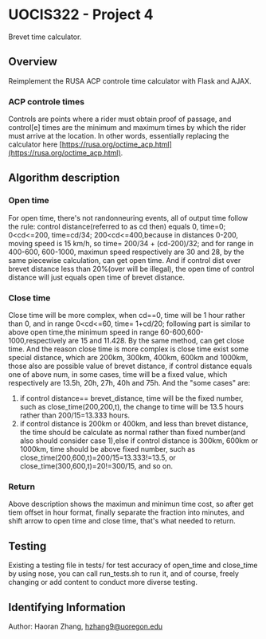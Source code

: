 # UOCIS322 - Project 4 #
Brevet time calculator.

## Overview

Reimplement the RUSA ACP controle time calculator with Flask and AJAX.

### ACP controle times

Controls are points where a rider must obtain proof of passage, and control[e] times are the minimum and maximum times by which the rider must arrive at the location. In other words, essentially replacing the calculator here [https://rusa.org/octime_acp.html](https://rusa.org/octime_acp.html).   

## Algorithm description

### Open time
For open time, there's not randonneuring events, all of output time follow the rule:
control distance(referred to as cd then) equals 0, time=0; 0<cd<=200, time=cd/34; 200<cd<=400,because in distances 0-200, moving speed is 15 km/h, so time= 200/34 + (cd-200)/32; and for range in 400-600, 600-1000, maximun speed respectively are 30 and 28, by the same piecewise calculation, can get open time.
And if control dist over brevet distance less than 20%(over will be illegal), the open time of control distance will just equals open time of brevet distance.

### Close time
Close time will be more complex, when cd==0, time will be 1 hour rather than 0, and in range 0<cd<=60, time= 1+cd/20; following part is similar to above open time,the minimum speed in range 60-600,600-1000,respectively are 15 and 11.428. By the same method, can get close time.
And the reason close time is more complex is close time exist some special distance, which are 200km, 300km, 400km, 600km and 1000km, those also are possible value of brevet distance, if control distance equals one of above num, in some cases, time will be a fixed value, which respectively are 13.5h, 20h, 27h, 40h and 75h.
And the "some cases" are:
1. if control distance== brevet_distance, time will be the fixed number, such as close_time(200,200,t), the change to time will be 13.5 hours rather than 200/15=13.333 hours.
2. if control distance is 200km or 400km, and less than brevet distance, the time should be calculate as normal rather than fixed number(and also should consider case 1),else if control distance is 300km, 600km or 1000km, time should be above fixed number, such as close_time(200,600,t)=200/15=13.333!=13.5, or close_time(300,600,t)=20!=300/15, and so on.

### Return
Above description shows the maximun and minimun time cost, so after get tiem offset in hour format, finally separate the fraction into minutes, and shift arrow to open time and close time, that's what needed to return.

## Testing

Existing a testing file in tests/ for test accuracy of open_time and close_time by using nose, you can call run_tests.sh to run it, and of course, freely changing or add content to conduct more diverse testing.

## Identifying Information
Author: Haoran Zhang, hzhang9@uoregon.edu
